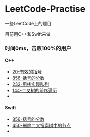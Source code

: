 # LeetCode-Practise
一些LeetCode上的题目

目前用C++和Swift来做



### 时间0ms，击败100%的用户

#### C++

* [20-有效的括号](https://leetcode-cn.com/problems/valid-parentheses/)
* [856-括号的分数](https://leetcode-cn.com/problems/score-of-parentheses/)
* [232-用栈实现队列](https://leetcode-cn.com/problems/implement-queue-using-stacks/)
* [144-二叉树的前序遍历](https://leetcode-cn.com/problems/binary-tree-preorder-traversal/)
* 



#### Swift

* [856-括号的分数](https://leetcode-cn.com/problems/score-of-parentheses/)
* [450-删除二叉搜索树中的节点](https://leetcode-cn.com/problems/delete-node-in-a-bst/)
* 

